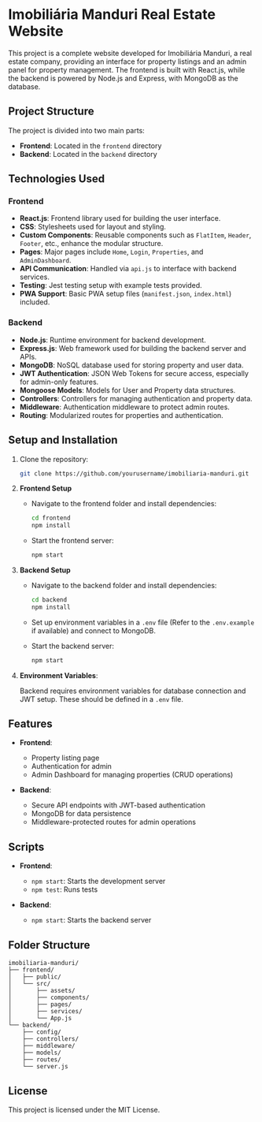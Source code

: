 
# Imobiliária Manduri Real Estate Website

This project is a complete website developed for Imobiliária Manduri, a real estate company, providing an interface for property listings and an admin panel for property management. 
The frontend is built with React.js, while the backend is powered by Node.js and Express, with MongoDB as the database.

## Project Structure

The project is divided into two main parts:

- **Frontend**: Located in the `frontend` directory
- **Backend**: Located in the `backend` directory

## Technologies Used

### Frontend

- **React.js**: Frontend library used for building the user interface.
- **CSS**: Stylesheets used for layout and styling.
- **Custom Components**: Reusable components such as `FlatItem`, `Header`, `Footer`, etc., enhance the modular structure.
- **Pages**: Major pages include `Home`, `Login`, `Properties`, and `AdminDashboard`.
- **API Communication**: Handled via `api.js` to interface with backend services.
- **Testing**: Jest testing setup with example tests provided.
- **PWA Support**: Basic PWA setup files (`manifest.json`, `index.html`) included.

### Backend

- **Node.js**: Runtime environment for backend development.
- **Express.js**: Web framework used for building the backend server and APIs.
- **MongoDB**: NoSQL database used for storing property and user data.
- **JWT Authentication**: JSON Web Tokens for secure access, especially for admin-only features.
- **Mongoose Models**: Models for User and Property data structures.
- **Controllers**: Controllers for managing authentication and property data.
- **Middleware**: Authentication middleware to protect admin routes.
- **Routing**: Modularized routes for properties and authentication.

## Setup and Installation

1. Clone the repository:

   ```bash
   git clone https://github.com/yourusername/imobiliaria-manduri.git
   ```

2. **Frontend Setup**

   - Navigate to the frontend folder and install dependencies:

     ```bash
     cd frontend
     npm install
     ```

   - Start the frontend server:

     ```bash
     npm start
     ```

3. **Backend Setup**

   - Navigate to the backend folder and install dependencies:

     ```bash
     cd backend
     npm install
     ```

   - Set up environment variables in a `.env` file (Refer to the `.env.example` if available) and connect to MongoDB.

   - Start the backend server:

     ```bash
     npm start
     ```

4. **Environment Variables**:

   Backend requires environment variables for database connection and JWT setup. These should be defined in a `.env` file.

## Features

- **Frontend**:
  - Property listing page
  - Authentication for admin
  - Admin Dashboard for managing properties (CRUD operations)
  
- **Backend**:
  - Secure API endpoints with JWT-based authentication
  - MongoDB for data persistence
  - Middleware-protected routes for admin operations

## Scripts

- **Frontend**:
  - `npm start`: Starts the development server
  - `npm test`: Runs tests

- **Backend**:
  - `npm start`: Starts the backend server

## Folder Structure

```
imobiliaria-manduri/
├── frontend/
│   ├── public/
│   └── src/
│       ├── assets/
│       ├── components/
│       ├── pages/
│       ├── services/
│       └── App.js
└── backend/
    ├── config/
    ├── controllers/
    ├── middleware/
    ├── models/
    ├── routes/
    └── server.js
```

## License

This project is licensed under the MIT License.
